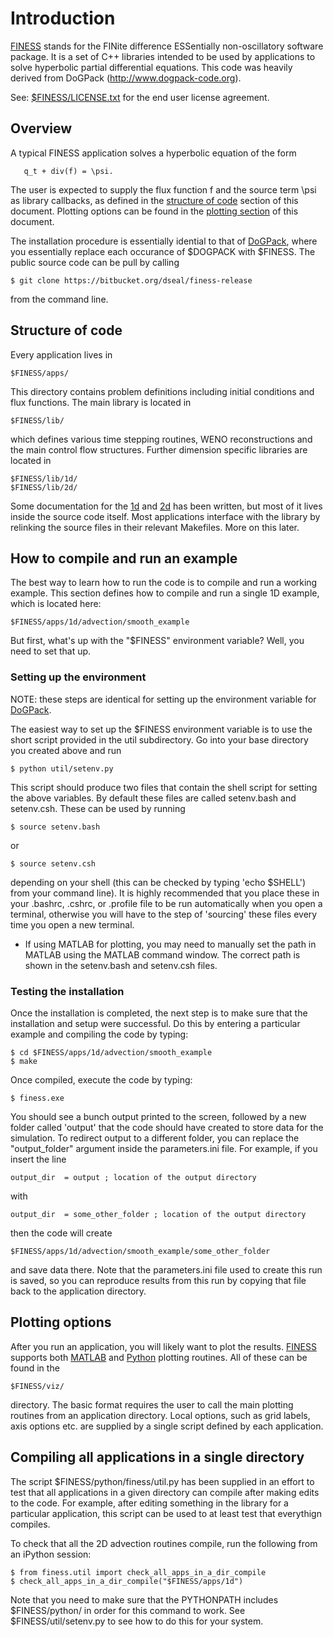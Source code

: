 # Introduction #

[FINESS](./README.md) stands for the FINite difference ESSentially non-oscillatory software
package.  It is a set of C++ libraries intended to be used by applications to
solve hyperbolic partial differential equations.  This code was heavily
derived from DoGPack (http://www.dogpack-code.org).

See: [$FINESS/LICENSE.txt](LICENSE.txt) for the end user license agreement.

## Overview ##

A typical FINESS application solves a hyperbolic equation of the form 

       q_t + div(f) = \psi.

The user is expected to supply the flux function f and the source term \psi as
library callbacks, as defined in the [structure of code](#Structure_of_code)
section of this document.  Plotting options can be found in the
[plotting section](#plotting) of this document.

The installation procedure is essentially idential to that of 
[DoGPack](http://www.dogpack-code.org/install.html), where you essentially
replace each occurance of $DOGPACK with $FINESS.  The public source code can
be pull by calling

    $ git clone https://bitbucket.org/dseal/finess-release

from the command line.

<a name="Structure_of_code"></a>
## Structure of code ##

Every application lives in 

    $FINESS/apps/

This directory contains problem definitions including initial conditions and
flux functions.  The main library is located in 

    $FINESS/lib/

which defines various time stepping routines, WENO reconstructions and the
main control flow structures.  Further dimension specific libraries are
located in

    $FINESS/lib/1d/
    $FINESS/lib/2d/

Some documentation for the [1d](lib/1d/README.md) and [2d](lib/2d/README.md)
has been written, but most of it lives inside the source code itself.
Most applications interface with the library by relinking the source files in
their relevant Makefiles.  More on this later.

## How to compile and run an example ##

The best way to learn how to run the code is to compile and run a working
example.  This section defines how to compile and run a single 1D example,
which is located here:

    $FINESS/apps/1d/advection/smooth_example

But first, what's up with the "$FINESS" environment variable?  Well, you need
to set that up.

### Setting up the environment ###

NOTE: these steps are identical for setting up the environment variable for
[DoGPack](http://www.dogpack-code.org/install.html).

The easiest way to set up the $FINESS environment variable is to use the short
script provided in the util subdirectory.  Go into your base directory you
created above and run

    $ python util/setenv.py

This script should produce two files that contain the shell script for setting
the above variables. By default these files are called setenv.bash and
setenv.csh. These can be used by running

    $ source setenv.bash

or

    $ source setenv.csh

depending on your shell (this can be checked by typing 'echo $SHELL') from
your command line). It is highly recommended that you place these in your 
.bashrc, .cshrc, or .profile file to be run automatically when you open a
terminal, otherwise you will have to the step of 'sourcing' these files every
time you open a new terminal.

* If using MATLAB for plotting, you may need to manually set the path in MATLAB
using the MATLAB command window. The correct path is shown in the setenv.bash
and setenv.csh files.

### Testing the installation ###

Once the installation is completed, the next step is to make sure that the
installation and setup were successful. Do this by entering a particular
example and compiling the code by typing:

    $ cd $FINESS/apps/1d/advection/smooth_example
    $ make

Once compiled, execute the code by typing:

    $ finess.exe

You should see a bunch output printed to the screen, followed by a new folder
called 'output' that the code should have created to store data for the
simulation.  To redirect output to a different folder, you can replace the
"output_folder" argument inside the parameters.ini file.  For example, if you
insert the line

    output_dir  = output ; location of the output directory

with 

    output_dir  = some_other_folder ; location of the output directory

then the code will create

    $FINESS/apps/1d/advection/smooth_example/some_other_folder

and save data there.  Note that the parameters.ini file used to create this
run is saved, so you can reproduce results from this run by copying that file
back to the application directory.

<a name="Plotting"></a>
## Plotting options ##

After you run an application, you will likely want to plot the results.
[FINESS](README.md) supports both [MATLAB](viz/matlab/README.md) and
[Python](viz/python/README.md) plotting routines.  All of these can be found in
the

    $FINESS/viz/

directory.  The basic format requires the user to call the main plotting
routines from an application directory.  Local options, such as grid labels,
axis options etc. are supplied by a single script defined by each application.

## Compiling all applications in a single directory

The script $FINESS/python/finess/util.py has been supplied in an effort to
test that all applications in a given directory can compile after making edits
to the code.  For example, after editing something in the library for a
particular application, this script can be used to at least test that
everythign compiles.

To check that all the 2D advection routines compile, run the following from an
iPython session:

    $ from finess.util import check_all_apps_in_a_dir_compile
    $ check_all_apps_in_a_dir_compile("$FINESS/apps/1d")

Note that you need to make sure that the PYTHONPATH includes $FINESS/python/
in order for this command to work.  See $FINESS/util/setenv.py to see how to
do this for your system.
